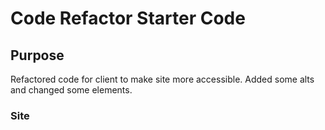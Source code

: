 # Code Refactor Starter Code

## Purpose
Refactored code for client to make site more accessible. Added some alts and changed some elements.

### Site
